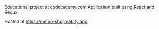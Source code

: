 Educational project at codecademy.com
Application built using React and Redux.

Hosted at https://memo-shop.netlify.app
